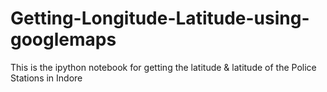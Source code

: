 # Getting-Longitude-Latitude-using-googlemaps
This is the ipython notebook for getting the latitude &amp; latitude of the Police Stations in Indore
